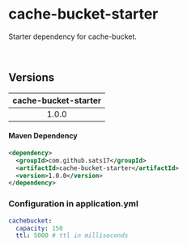 # cache-bucket-starter
Starter dependency for cache-bucket.

<br>

Versions
-----------

|  cache-bucket-starter |
|:---------------------:|
|         1.0.0         |

#### Maven Dependency
```xml
<dependency>
  <groupId>com.github.sats17</groupId>
  <artifactId>cache-bucket-starter</artifactId>
  <version>1.0.0</version>
</dependency>
```

### Configuration in application.yml
```yaml
cachebucket:
  capacity: 150
  ttl: 5000 # ttl in milliseconds
```



